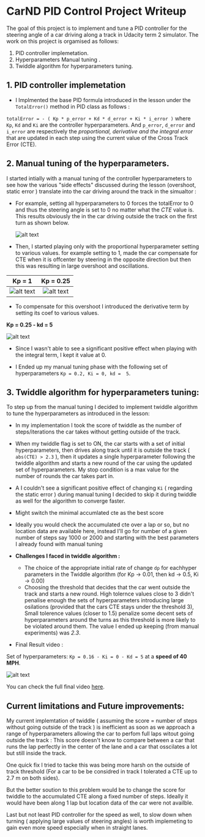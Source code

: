 # CarND PID Control Project Writeup

[image1]: ./videos/writeup_gif/Kp0.gif "Kp = 0"
[image2]: ./videos/writeup_gif/Kp1.gif "Kp = 1"
[image3]: ./videos/writeup_gif/Kp0_25.gif "Kp = 0.25"
[image4]: ./videos/writeup_gif/Kp0_25-Kd5.gif "Kp = 0.25 & Kd = 5"
[image5]: ./videos/writeup_gif/full_lap.gif "Kp = 0.16 & Kd = 5"

The goal of this project is to implement and tune a PID controller for the steering angle of a car driving along a track in Udacity term 2 simulator. The work on this project is orgamised as follows:

1. PID controller implemetation.
2. Hyperparameters Manual tuning .
3. Twiddle algorithm for hyperparameters tuning.


## 1. PID controller implemetation

* I Implmented the base PID formula introduced in the lesson under the `TotalError()` method in PID class as follows :

`totalError = - ( Kp * p_error + Kd * d_error + Ki * i_error )` where `Kp`, `Kd` and `Ki` are the controller hyperparameters. And `p_error`, `d_error` and `i_error` are respectively the *proportional, derivative and the integral error* that are updated in each step using the current value of the Cross Track Error (CTE).

## 2. Manual tuning of the hyperparameters.

I started intially with a manual tuning of the controller hyperparameters to see how the various "side effects" discussed during the lesson (overshoot, static error ) translate into the car driving around the track in the simualtor :
* For example, setting all hyperparameters to 0 forces the totalError to 0 and thus the steering angle is set to 0 no matter what the *CTE* value is. This results obviously the in the car driving outside the track on the first turn as shown below.

    ![alt text][image1]

* Then, I started playing only with the proportional hyperparameter setting to various values. for example setting to 1, made the car compensate for CTE when it is offcenter by steering in the opposite direction but then this was resulting in large overshoot and oscillations.


Kp = 1         |  Kp = 0.25
:-------------------------:|:-------------------------:
![alt text][image2]       |  ![alt text][image3]




   
* To compensate for this overshoot I introduced the derivative term by setting its coef to various values.

**Kp = 0.25 - kd = 5**
    
![alt text][image4]

* Since I wasn't able to see a significant positive effect when playing with the integral term, I kept it value at 0.

* I Ended up my manual tuning phase with the following set of hyperparameters `Kp = 0.2, Ki = 0, kd =  5`.


## 3. Twiddle algorithm for hyperparameters tuning:  




To step up from the manual tuning I decided to implement twiddle algorithm to tune the hyperparameters as introduced in the lesson:
* In my implementation I took the score of twiddle as the number of steps/iterations the car takes without getting outside of the track.
* When my twiddle flag is set to ON, the car starts with a set of initial hyperparameters, then drives along track until it is outside the track ( `abs(CTE) > 2.3` ), then it updates a single hyperparameter following the twiddle algorithm and starts a new round of the car using the updated set of hyperparameters. My stop condition is a max value for the number of rounds the car takes part in. 
* A I couldn't see a significant positive effect of changing `Ki` ( regarding the static error ) during manual tuning I decided to skip it during twiddle as well for the algorithm to converge faster.

* Might switch the minimal accumlated cte as the best score
* Ideally you would check the accumulated cte over a lap or so, but no location data are available here, instead I'll go for number of a given number of steps say 1000 or 2000 and starting with the best parameters I already found with manual tuning
    
* **Challenges I faced in twiddle algorithm :**


    * The choice of the appropriate initial rate of change `dp` for eachhyper parameters in the Twiddle algorithm (for Kp -> 0.01, then kd -> 0.5, Ki -> 0.00)
    * Choosing the threshold that decides that the car went outside the track and starts a new round. High tolernce values close to 3 didn't penalise enough the sets of hyperparameters introducing large osilations (provided that the cars CTE stays under the threshold 3), Small tolerence values (closer to 1.5) penalize some decent sets of hyperparameters around the turns as this threshold is more likely to be violated around them. The value I ended up keeping (from manual experiments) was *2.3*.

* Final Result video :

Set of hyperparameters: `Kp = 0.16 - Ki = 0 - Kd = 5` at a **speed of 40 MPH**.

![alt text][image5]

You can check the full final video [here](./videos/writeup_videos/LongestCapturedRide.mp4).


## Current limitations and Future improvements:


My current implemtation of twiddle ( assuming the score = number of steps without going outside of the track ) is inefficient as soon as we approach a range of hyperparameters allowing the car to perfom full laps witout going outside the track : This score doesn't know to compare between a car that runs the lap perfectly in the center of the lane and a car that osscilates a lot but still inside the track. 
    
One quick fix I tried to tacke this was being more harsh on the outside of track threshold (For a car to be be considred in track I tolerated a CTE up to 2.7 m on both sides).
    
But the better soution to this problem would be to change the score for twiddle to the accumulated CTE along a fixed number of steps. Ideally it would have been along 1 lap but location data of the car were not availble.
 
Last but not least PID controller for the speed as well, to slow down when turning ( applying large values of steering angles) is worth implemeting to gain even more speed especially when in straight lanes.